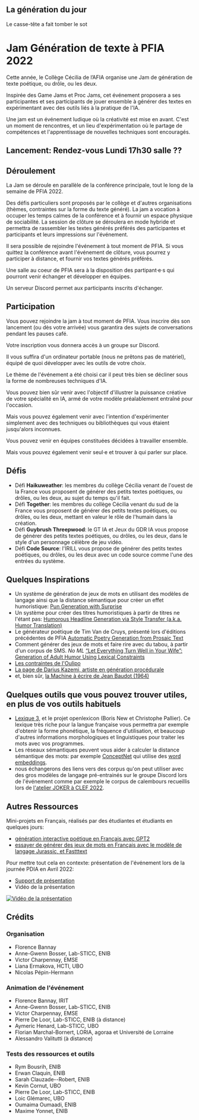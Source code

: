 ## La génération du jour
Le casse-tête a fait tomber le sot

# Jam Génération de texte à PFIA 2022

Cette année, le Collège Cécilia de l’AFIA organise une Jam de génération de texte poétique, ou drôle, ou les deux.

Inspirée des Game Jams et Proc Jams, cet événement proposera a ses participantes et ses participants de jouer ensemble à générer des textes en expérimentant avec des outils liés à la pratique de l'IA.

Une jam est un événement ludique où la créativité est mise en avant. C'est un moment de rencontres, et un lieu d'expérimentation où le partage de compétences et l'apprentissage de nouvelles techniques sont encouragés.

## Lancement: Rendez-vous Lundi 17h30 salle ??

## Déroulement
La Jam se déroule en parallèle de la conférence principale, tout le long de la semaine de PFIA 2022. 

Des défis particuliers sont proposés par le collège et d'autres organisations (thèmes, contraintes sur la forme du texte généré). La jam a vocation à occuper les temps calmes de la conférence et à fournir un espace physique de sociabilité. La session de clôture se déroulera en mode hybride et permettra de rassembler les textes générés préférés des participantes et participants et leurs impressions sur l'événement. 

Il sera possible de rejoindre l'événement à tout moment de PFIA. Si vous quittez la conférence avant l'événement de clôture, vous pourrez y participer à distance, et fournir vos textes générés préférés.

Une salle au coeur de PFIA sera à la disposition des partipant·e·s qui pourront venir échanger et développer en équipes. 

Un serveur Discord permet aux participants inscrits d'échanger.

## Participation
Vous pouvez rejoindre la jam à tout moment de PFIA. Vous inscrire dès son lancement (ou dès votre arrivée) vous garantira des sujets de conversations pendant les pauses café.

Votre inscription vous donnera accès à un groupe sur Discord.

Il vous suffira d'un ordinateur portable (nous ne prêtons pas de matériel), équipé de quoi développer avec les outils de votre choix.

Le thème de l'événement a été choisi car il peut très bien se décliner sous la forme de nombreuses techniques d'IA.

Vous pouvez bien sûr venir avec l'objectif d'illustrer la puissance créative de votre spécialité en IA, armé de votre modèle préalablement entraîné pour l'occasion. 

Mais vous pouvez également venir avec l'intention d'expérimenter simplement avec des techniques ou bibliothèques qui vous étaient jusqu'alors inconnues. 

Vous pouvez venir en équipes constituées décidées à travailler ensemble. 

Mais vous pouvez également venir seul·e et trouver à qui parler sur place.

## Défis
- Défi **Haikuweather**: les membres du collège Cécilia venant de l'ouest de la France vous proposent de générer des petits textes poétiques, ou drôles, ou les deux, au sujet du temps qu'il fait.
- Défi **Together**: les membres du collège Cécilia venant du sud de la France vous proposent de générer des petits textes poétiques, ou drôles, ou les deux, mettant en valeur le rôle de l'humain dans la création.
- Défi **Guybrush Threepwood**: le GT IA et Jeux du GDR IA vous propose de générer des petits textes poétiques, ou drôles, ou les deux, dans le style d'un personnage célèbre de jeu vidéo.
- Défi **Code Source**: l'IRILL vous  propose de générer des petits textes poétiques, ou drôles, ou les deux avec un code source comme l'une des entrées du système.

## Quelques Inspirations
- Un système de génération de jeux de mots en utilisant des modèles de langage ainsi que la distance sémantique pour créer un effet humoristique: [Pun Generation with Surprise](https://github.com/hhexiy/pungen)
- Un système pour créer des titres humoristiques à partir de titres ne l'étant pas: [Humorous Headline Generation via Style Transfer (a.k.a. Humor Translation)](https://github.com/orionw/humorTranslate)
- Le générateur poétique de Tim Van de Cruys, présenté lors d'éditions précédentes de PFIA [Automatic Poetry Generation from Prosaic Text](https://github.com/timvdc/poetry)
- Comment générer des jeux de mots et faire rire avec du tabou, à partir d'un corpus de SMS. *No ML* [“Let Everything Turn Well in Your Wife”: Generation of Adult Humor Using Lexical Constraints](https://aclanthology.org/P13-2044/)
- [Les contraintes de l'Oulipo](https://www.oulipo.net/fr/contraintes)
- [La page de Darius Kazemi, artiste en génération procédurale](https://tinysubversions.com/)
- et, bien sûr, [la Machine à écrire de Jean Baudot (1964)](https://archive.org/details/xfoml0001/page/n13/mode/2up)


## Quelques outils que vous pouvez trouver utiles, en plus de vos outils habituels
- [Lexique 3](http://www.lexique.org/), et le projet openlexicon (Boris New et Christophe Pallier). Ce lexique très riche pour la langue française vous permettra par exemple d'obtenir la forme phonétique, la fréquence d'utilisation, et beaucoup d'autres informations morphologiques et linguistiques pour traiter les mots avec vos programmes.
- Les réseaux sémantiques peuvent vous aider à calculer la distance sémantique des mots: par exemple [ConceptNet](https://conceptnet.io/) qui utilise des [word embeddings](https://github.com/commonsense/conceptnet-numberbatch).
- nous échangerons des liens vers des corpus qu'on peut utiliser avec des gros modèles de langage pré-entrainés sur le groupe Discord lors de l'événement comme par exemple le corpus de calembours recueillis lors de [l'atelier JOKER à CLEF 2022](https://www.joker-project.com/clef-2022/EN/project.html).

## Autres Ressources
Mini-projets en Français, réalisés par des étudiantes et étudiants en quelques jours:
- [génération interactive poétique en Français avec GPT2](https://git.enib.fr/deloor/poesygeneration/-/tree/pytorch)
- [essayer de générer des jeux de mots en Français avec le modèle de langage Jurassic, et Fastttext](https://gitlab.com/loicgle/computational-humor-pun-generation)

Pour mettre tout cela en contexte: présentation de l'événement lors de la journée PDIA en Avril 2022:
- [Support de présentation](https://github.com/cecilia-afia/cecilia-jam-pfia2022.github.io/blob/gh-pages/cecilia_pdia_diffuse.pdf)
- Vidéo de la présentation

[![Vidéo de la présentation](https://i9.ytimg.com/vi/R6xgWjrhDnc/mq1.jpg?sqp=CLiz0pUG&rs=AOn4CLAIEaG7RPikB8bjnU6wO_umyma7eg)](https://youtu.be/R6xgWjrhDnc "Vidéo de la présentation")

## Crédits

### Organisation
- Florence Bannay
- Anne-Gwenn Bosser, Lab-STICC, ENIB
- Victor Charpennay, EMSE
- Liana Ermakova, HCTI, UBO
- Nicolas Pépin-Hermann
### Animation de l'événement
- Florence Bannay, IRIT
- Anne-Gwenn Bosser, Lab-STICC, ENIB
- Victor Charpennay, EMSE
- Pierre De Loor, Lab-STICC, ENIB (à distance)
- Aymeric Henard, Lab-STICC, UBO
- Florian Marchal-Bornert, LORIA, agoraa et Université de Lorraine
- Alessandro Valitutti (à distance)
### Tests des ressources et outils
- Rym Bousrih, ENIB
- Erwan Claquin, ENIB
- Sarah Clauzade--Robert, ENIB
- Kevin Cornut, UBO
- Pierre De Loor, Lab-STICC, ENIB
- Loic Glémarec, UBO
- Oumaima Oumaadi, ENIB
- Maxime Yonnet, ENIB


